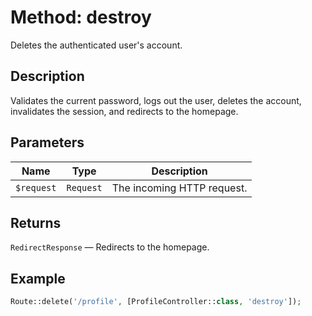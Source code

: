 
# Method: destroy

Deletes the authenticated user's account.

## Description
Validates the current password, logs out the user, deletes the account,  
invalidates the session, and redirects to the homepage.

## Parameters
| Name      | Type     | Description                     |
|-----------|----------|---------------------------------|
| `$request`| `Request`| The incoming HTTP request.      |

## Returns
`RedirectResponse` — Redirects to the homepage.

## Example
```php
Route::delete('/profile', [ProfileController::class, 'destroy']);
